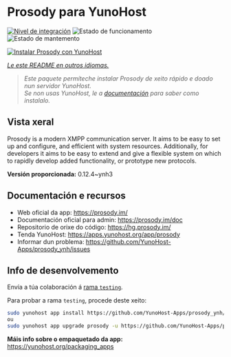 <!--
NOTA: Este README foi creado automáticamente por <https://github.com/YunoHost/apps/tree/master/tools/readme_generator>
NON debe editarse manualmente.
-->

# Prosody para YunoHost

[![Nivel de integración](https://dash.yunohost.org/integration/prosody.svg)](https://dash.yunohost.org/appci/app/prosody) ![Estado de funcionamento](https://ci-apps.yunohost.org/ci/badges/prosody.status.svg) ![Estado de mantemento](https://ci-apps.yunohost.org/ci/badges/prosody.maintain.svg)

[![Instalar Prosody con YunoHost](https://install-app.yunohost.org/install-with-yunohost.svg)](https://install-app.yunohost.org/?app=prosody)

*[Le este README en outros idiomas.](./ALL_README.md)*

> *Este paquete permíteche instalar Prosody de xeito rápido e doado nun servidor YunoHost.*  
> *Se non usas YunoHost, le a [documentación](https://yunohost.org/install) para saber como instalalo.*

## Vista xeral

Prosody is a modern XMPP communication server. It aims to be easy to set up and configure, and efficient with system resources. Additionally, for developers it aims to be easy to extend and give a flexible system on which to rapidly develop added functionality, or prototype new protocols.


**Versión proporcionada:** 0.12.4~ynh3
## Documentación e recursos

- Web oficial da app: <https://prosody.im/>
- Documentación oficial para admin: <https://prosody.im/doc>
- Repositorio de orixe do código: <https://hg.prosody.im/>
- Tenda YunoHost: <https://apps.yunohost.org/app/prosody>
- Informar dun problema: <https://github.com/YunoHost-Apps/prosody_ynh/issues>

## Info de desenvolvemento

Envía a túa colaboración á [rama `testing`](https://github.com/YunoHost-Apps/prosody_ynh/tree/testing).

Para probar a rama `testing`, procede deste xeito:

```bash
sudo yunohost app install https://github.com/YunoHost-Apps/prosody_ynh/tree/testing --debug
ou
sudo yunohost app upgrade prosody -u https://github.com/YunoHost-Apps/prosody_ynh/tree/testing --debug
```

**Máis info sobre o empaquetado da app:** <https://yunohost.org/packaging_apps>
